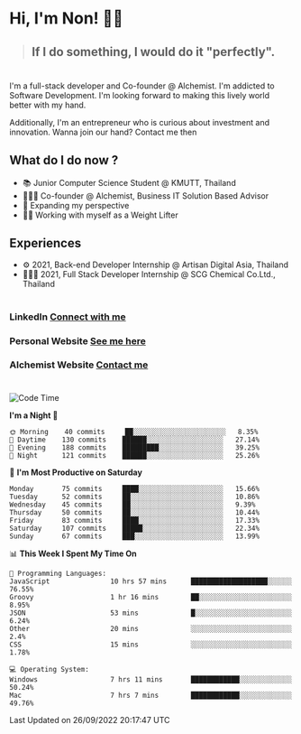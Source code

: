 # Hi, I'm Non! 🖐🏻

> ## If I do something, I would do it "perfectly".

#

I'm a full-stack developer and Co-founder @ Alchemist. I'm addicted to Software Development. I'm looking forward to making this lively world better with my hand.

Additionally, I'm an entrepreneur who is curious about investment and innovation. Wanna join our hand? Contact me then

## What do I do now ?

- 📚 Junior Computer Science Student @ KMUTT, Thailand
- 🧑🏻‍💻 Co-founder @ Alchemist, Business IT Solution Based Advisor
- 🌈 Expanding my perspective
- 🏋🏻 Working with myself as a Weight Lifter

## Experiences

- ⚙️ 2021, Back-end Developer Internship @ Artisan Digital Asia, Thailand
- 🧑🏻‍💻 2021, Full Stack Developer Internship @ SCG Chemical Co.Ltd., Thailand

#

### LinkedIn [Connect with me](https://www.linkedin.com/in/non-nontra/)

### Personal Website [See me here](https://nonnontra.com/)

### Alchemist Website [Contact me](https://alchemist-softwarehouse.co/)

#

<!--START_SECTION:waka-->
![Code Time](http://img.shields.io/badge/Code%20Time-2%2C039%20hrs%2021%20mins-blue)

**I'm a Night 🦉** 

```text
🌞 Morning    40 commits     ██░░░░░░░░░░░░░░░░░░░░░░░   8.35% 
🌆 Daytime    130 commits    ██████░░░░░░░░░░░░░░░░░░░   27.14% 
🌃 Evening    188 commits    █████████░░░░░░░░░░░░░░░░   39.25% 
🌙 Night      121 commits    ██████░░░░░░░░░░░░░░░░░░░   25.26%

```
📅 **I'm Most Productive on Saturday** 

```text
Monday       75 commits     ████░░░░░░░░░░░░░░░░░░░░░   15.66% 
Tuesday      52 commits     ██░░░░░░░░░░░░░░░░░░░░░░░   10.86% 
Wednesday    45 commits     ██░░░░░░░░░░░░░░░░░░░░░░░   9.39% 
Thursday     50 commits     ██░░░░░░░░░░░░░░░░░░░░░░░   10.44% 
Friday       83 commits     ████░░░░░░░░░░░░░░░░░░░░░   17.33% 
Saturday     107 commits    █████░░░░░░░░░░░░░░░░░░░░   22.34% 
Sunday       67 commits     ███░░░░░░░░░░░░░░░░░░░░░░   13.99%

```


📊 **This Week I Spent My Time On** 

```text
💬 Programming Languages: 
JavaScript               10 hrs 57 mins      ███████████████████░░░░░░   76.55% 
Groovy                   1 hr 16 mins        ██░░░░░░░░░░░░░░░░░░░░░░░   8.95% 
JSON                     53 mins             █░░░░░░░░░░░░░░░░░░░░░░░░   6.24% 
Other                    20 mins             ░░░░░░░░░░░░░░░░░░░░░░░░░   2.4% 
CSS                      15 mins             ░░░░░░░░░░░░░░░░░░░░░░░░░   1.78%

💻 Operating System: 
Windows                  7 hrs 11 mins       ████████████░░░░░░░░░░░░░   50.24% 
Mac                      7 hrs 7 mins        ████████████░░░░░░░░░░░░░   49.76%

```


 Last Updated on 26/09/2022 20:17:47 UTC
<!--END_SECTION:waka-->
